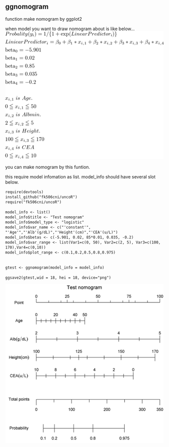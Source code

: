 ## ggnomogram

function make nomogram by ggplot2

when model you want to draw nomogram about is like below...
![mode](https://github.com/fk506cni/uncoR/blob/master/texclip20180404211733.png)


you can make nomogram by this funtion.

this require model infomation as list.
model_info should have several slot below.
~~~
require(devtools)
install_github("fk506cni/uncoR")
require("fk506cni/uncoR")

model_info <- list()
model_info$title <- "Test nomogram"
model_info$model_type <- "logistic"
model_info$var_name <- c("'constant'", "'Age'","'Alb'(g/dL)","'Height'(cm)","'CEA'(u/L)")
model_info$betas <- c(-5.901, 0.02, 85*0.01, 0.035, -0.2)
model_info$var_range <- list(Var1=c(0, 50), Var2=c(2, 5), Var3=c(100, 170),Var4=c(0,10))
model_info$plot_range <- c(0.1,0.2,0.5,0.8,0.975)


gtest <- ggnomogram(model_info = model_info)

ggsave2(gtest,wid = 18, hei = 18, device="png")
~~~

![nomo](https://github.com/fk506cni/uncoR/blob/master/gtest.png)
